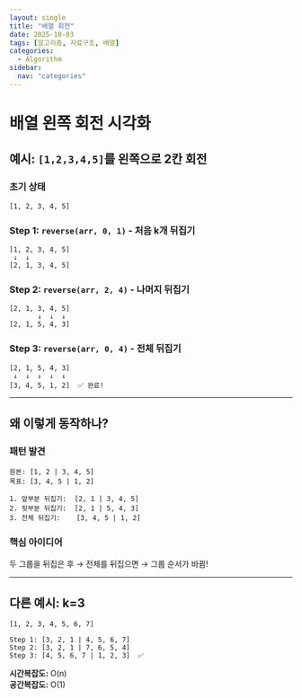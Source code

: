 ```yaml
---
layout: single
title: "배열 회전"
date: 2025-10-03
tags: [알고리즘, 자료구조, 배열]
categories: 
  - Algorithm
sidebar:
  nav: "categories"  
---
```


# 배열 왼쪽 회전 시각화

## 예시: `[1,2,3,4,5]`를 왼쪽으로 2칸 회전

### 초기 상태
```
[1, 2, 3, 4, 5]
```

### Step 1: `reverse(arr, 0, 1)` - 처음 k개 뒤집기
```
[1, 2, 3, 4, 5]
 ↓  ↓
[2, 1, 3, 4, 5]
```

### Step 2: `reverse(arr, 2, 4)` - 나머지 뒤집기
```
[2, 1, 3, 4, 5]
       ↓  ↓  ↓
[2, 1, 5, 4, 3]
```

### Step 3: `reverse(arr, 0, 4)` - 전체 뒤집기
```
[2, 1, 5, 4, 3]
 ↓  ↓  ↓  ↓  ↓
[3, 4, 5, 1, 2]  ✅ 완료!
```

---

## 왜 이렇게 동작하나?

### 패턴 발견
```
원본: [1, 2 | 3, 4, 5]
목표: [3, 4, 5 | 1, 2]

1. 앞부분 뒤집기:  [2, 1 | 3, 4, 5]
2. 뒷부분 뒤집기:  [2, 1 | 5, 4, 3]
3. 전체 뒤집기:    [3, 4, 5 | 1, 2]
```

### 핵심 아이디어
두 그룹을 뒤집은 후 → 전체를 뒤집으면 → 그룹 순서가 바뀜!

---

## 다른 예시: k=3

```
[1, 2, 3, 4, 5, 6, 7]

Step 1: [3, 2, 1 | 4, 5, 6, 7]
Step 2: [3, 2, 1 | 7, 6, 5, 4]
Step 3: [4, 5, 6, 7 | 1, 2, 3]  ✅
```

**시간복잡도:** O(n)  
**공간복잡도:** O(1)